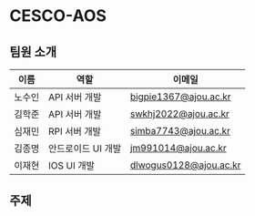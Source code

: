# CESCO-AOS

## 팀원 소개

| 이름 | 역할 | 이메일 |
| -------| ------- | ------- |
| 노수인 | API 서버 개발 | bigpie1367@ajou.ac.kr |
| 김학준 | API 서버 개발 | swkhj2022@ajou.ac.kr |
| 심재민 | RPI 서버 개발 | simba7743@ajou.ac.kr |
| 김종명 | 안드로이드 UI 개발 | jm991014@ajou.ac.kr |
| 이재현 | IOS UI 개발 | dlwogus0128@ajou.ac.kr |

## 주제
